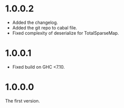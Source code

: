 1.0.0.2
=======

* Added the changelog.
* Added the git repo to cabal file.
* Fixed complexity of deserialize for TotalSparseMap.

1.0.0.1
=======

* Fixed build on GHC <7.10.

1.0.0.0
=======

The first version.
